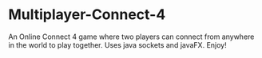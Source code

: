 # Multiplayer-Connect-4

An Online Connect 4 game where two players can connect from anywhere in the world to play together. Uses java sockets and javaFX. Enjoy!
